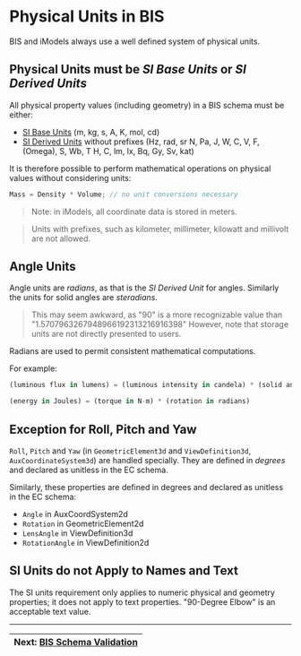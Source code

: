 # Physical Units in BIS

BIS and iModels always use a well defined system of physical units.

## Physical Units must be *SI Base Units* or *SI Derived Units*

All physical property values (including geometry) in a BIS schema must be either:

- [SI Base Units](https://en.wikipedia.org/wiki/SI_base_unit) (m, kg, s, A, K, mol, cd)
- [SI Derived Units](https://en.wikipedia.org/wiki/SI_derived_unit) without prefixes (Hz, rad, sr N, Pa, J, W, C, V, F, (Omega), S, Wb, T H, C, lm, lx, Bq, Gy, Sv, kat)

It is therefore possible to perform mathematical operations on physical values without considering units:

```ts
Mass = Density * Volume; // no unit conversions necessary
````

> Note: in iModels, all coordinate data is stored in meters.

> Units with prefixes, such as kilometer, millimeter, kilowatt and millivolt are not allowed.

## Angle Units

Angle units are *radians*, as that is the *SI Derived Unit* for angles. Similarly the units for solid angles are *steradians*.
> This may seem awkward, as "90" is a more recognizable value than "1.5707963267948966192313216916398" However, note that storage units are not directly presented to users.

Radians are used to permit consistent mathematical computations.

For example:

```ts
(luminous flux in lumens) = (luminous intensity in candela) * (solid angle in steradian)

(energy in Joules) = (torque in N-m) * (rotation in radians)
```

## Exception for Roll, Pitch and Yaw

`Roll`, `Pitch` and `Yaw` (in `GeometricElement3d` and `ViewDefinition3d`, `AuxCoordinateSystem3d`) are handled specially. They are defined in *degrees* and declared as unitless in the EC schema.

Similarly, these properties are defined in degrees and declared as unitless in the EC schema:

- `Angle` in AuxCoordSystem2d
- `Rotation` in GeometricElement2d
- `LensAngle` in ViewDefinition3d
- `RotationAngle` in ViewDefinition2d

## SI Units do not Apply to Names and Text

The SI units requirement only applies to numeric physical and geometry properties; it does not apply to text properties. "90-Degree Elbow" is an acceptable text value.

<!-- TODO
## Presentation Units

## Standard AEC Units

## Presentation Rules
-->

---
| Next: [BIS Schema Validation](./bis-schema-validation.md)
|:---
